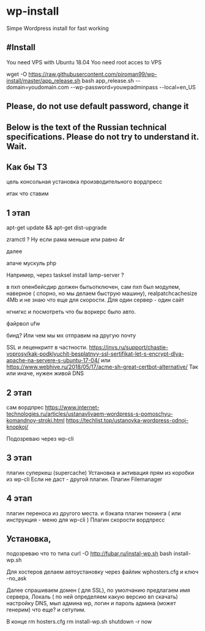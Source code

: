# wp-install
Simpe Wordpress install for fast working


#Install
----

You need VPS with Ubuntu 18.04 
Yoo need root acces to VPS

wget -O https://raw.githubusercontent.com/piroman99/wp-install/master/app_release.sh
bash app_release.sh --domain=youdomain.com --wp-password=youwpadminpass --local=en_US

Please, do not use default password, change it
----

Below is the text of the Russian technical specifications. Please do not try to understand it. Wait.
----


Как бы ТЗ
---

цель
консольная установка производительного вордпресс

итак что ставим

1 этап
---

apt-get update && apt-get dist-upgrade

zramctl ? Ну если рама меньше или равно 4г

далее

апаче
мускуль
php

Например, через 
tasksel install lamp-server ?

в пхп опенбейсдир должен бытьотключен, сам пхп был модулем, наверное ( спорно, но мы делаем быструю машину), realpatchcachesize 4Mb и не знаю что еще для скорости. Для один сервер - один сайт


нгнигкс и посмотреть что бы воркерс было авто.

файрвол ufw

бинд? Или чем мы мх отправим на другую почту

SSL и леценкрипт в частности.
https://invs.ru/support/chastie-voprosy/kak-podklyuchit-besplatnyy-ssl-sertifikat-let-s-encrypt-dlya-apache-na-servere-s-ubuntu-17-04/
или https://www.webhive.ru/2018/05/17/acme-sh-great-certbot-alternative/
Так или иначе, нужен живой DNS

2 этап
---

сам вордпрес
https://www.internet-technologies.ru/articles/ustanavlivaem-wordpress-s-pomoschyu-komandnoy-stroki.html
https://techlist.top/ustanovka-wordpress-odnoj-knopkoj/

Подозреваю через wp-cli

3 этап
-----

плагин суперкеш (supercache)
Установка и активация прям из коробки из wp-cli
Если не даст - другой плагин.
Плагин Filemanager


4 этап
------
плагин переноса из другого места. и бэкапа 
плагин тюнинга
( или инструкция - меню для wp-cli )
Плагин скорости вордпресс


Установка,
---
подозреваю что то типа
curl -O http://fubar.ru/instal-wp.sh
bash install-wp.sh

Для хостеров делаем автоустановку через файлик wphosters.cfg и ключ -no_ask 

Далее спрашиваем домен ( для SSL), по умолчанию предлагаем имя сервера, Локаль ( по ней определяем какую версию вп скачать) настройку DNS, мыл админа wp, логин и пароль админа (может генерим) что еще? и сетупим.

В конце
rm hosters.cfg
rm install-wp.sh 
shutdown -r now
